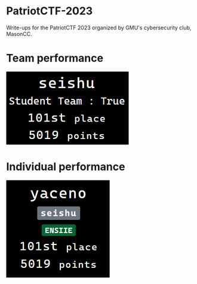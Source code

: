 # PatriotCTF-2023
Write-ups for the PatriotCTF 2023 organized by GMU's cybersecurity club, MasonCC.

# Team performance

![i2](team.png)

# Individual performance

![i2](yaceno_team.png)

